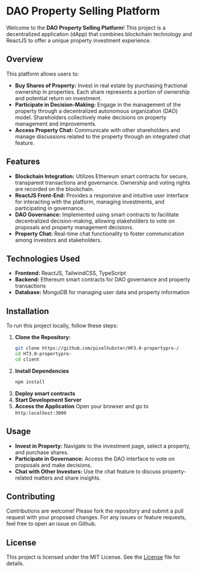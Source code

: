 # DAO Property Selling Platform

Welcome to the **DAO Property Selling Platform**! This project is a decentralized application (dApp) that combines blockchain technology and ReactJS to offer a unique property investment experience. 

## Overview

This platform allows users to:
- **Buy Shares of Property:** Invest in real estate by purchasing fractional ownership in properties. Each share represents a portion of ownership and potential return on investment.
- **Participate in Decision-Making:** Engage in the management of the property through a decentralized autonomous organization (DAO) model. Shareholders collectively make decisions on property management and improvements.
- **Access Property Chat:** Communicate with other shareholders and manage discussions related to the property through an integrated chat feature.

## Features

- **Blockchain Integration:** Utilizes Ethereum smart contracts for secure, transparent transactions and governance. Ownership and voting rights are recorded on the blockchain.
- **ReactJS Front-End:** Provides a responsive and intuitive user interface for interacting with the platform, managing investments, and participating in governance.
- **DAO Governance:** Implemented using smart contracts to facilitate decentralized decision-making, allowing stakeholders to vote on proposals and property management decisions.
- **Property Chat:** Real-time chat functionality to foster communication among investors and stakeholders.

## Technologies Used

- **Frontend:** ReactJS, TailwindCSS, TypeScript
- **Backend:** Ethereum smart contracts for DAO governance and property transactions
- **Database:** MongoDB for managing user data and property information

## Installation

To run this project locally, follow these steps:

1. **Clone the Repository:**
   ```bash
   git clone https://github.com/pixelhubster/HF3.0-propertypro-/
   cd HT3.0-propertypro-
   cd client
   ```
2. **Install Dependencies**
   ```bash
   npm install
   ```
3. **Deploy smart contracts**
4. **Start Development Server**
5. **Access the Application**
  Open your browser and go to `http:localhost:3000`

## Usage
- **Invest in Property:** Navigate to the investment page, select a property, and purchase shares.
- **Participate in Governance:** Access the DAO interface to vote on proposals and make decisions.
- **Chat with Other Investors:** Use the chat feature to discuss property-related matters and share insights.

## Contributing
Contributions are welcome! Please fork the repository and submit a pull request with your proposed changes. For any issues or feature requests, feel free to open an issue on Github.

## License
This project is licensed under the MIT License. See the [License](https://opensource.org/license/mit) file for details.
